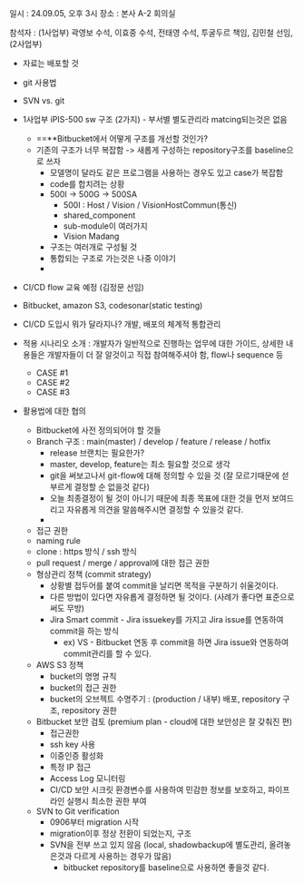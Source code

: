일시 : 24.09.05, 오후 3시
장소 : 본사 A-2 회의실

참석자 : (1사업부) 곽영보 수석, 이효중 수석, 전태영 수석, 투굴두르 책임, 김민철 선임, 
(2사업부)

- 자료는 배포할 것
- git 사용법
- SVN vs. git
- 1사업부 iPIS-500 sw 구조 (2가지) - 부서별 별도관리라 matcing되는것은 없음
	- ==**Bitbucket에서 어떻게 구조를 개선할 것인가?
	- 기존의 구조가 너무 복잡함 -> 새롭게 구성하는 repository구조를 baseline으로 쓰자
		- 모델명이 달라도 같은 프로그램을 사용하는 경우도 있고 case가 복잡함
		- code를 합치려는 상황
		- 500I -> 500G -> 500SA
			- 500I : Host / Vision / VisionHostCommun(통신)
			- shared_component
			- sub-module이 여러가지
			- Vision Madang
		- 구조는 여러개로 구성될 것
		- 통합되는 구조로 가는것은 나중 이야기
		- 
- CI/CD flow 교육 예정 (김정문 선임)
- Bitbucket, amazon S3, codesonar(static testing)

- CI/CD 도입시 뭐가 달라지나? 개발, 배포의 체계적 통합관리
- 적용 시나리오 소개 : 개발자가 일반적으로 진행하는 업무에 대한 가이드, 상세한 내용들은 개발자들이 더 잘 알것이고 직접 참여해주셔야 함, flow나 sequence 등
	- CASE #1
	- CASE #2
	- CASE #3

- 활용법에 대한 협의
	- Bitbucket에 사전 정의되어야 할 것들
	- Branch 구조 : main(master) / develop / feature / release / hotfix
		- release 브랜치는 필요한가?
		- master, develop, feature는 최소 필요할 것으로 생각
		- git을 써보고나서 git-flow에 대해 정의할 수 있을 것 (잘 모르기때문에 섣부르게 결정할 순 없을것 같다)
		- 오늘 최종결정이 될 것이 아니기 때문에 최종 목표에 대한 것을 먼저 보여드리고 자유롭게 의견을 말씀해주시면 결정할 수 있을것 같다.
		- 
	- 접근 권한
	- naming rule
	- clone : https 방식 / ssh 방식
	- pull request / merge / approval에 대한 접근 권한
	- 형상관리 정책 (commit strategy)
		- 상황별 접두어를 붙여 commit을 날리면 목적을 구분하기 쉬울것이다.
		- 다른 방법이 있다면 자유롭게 결정하면 될 것이다. (사례가 좋다면 표준으로 써도 무방)
		- Jira Smart commit - Jira issuekey를 가지고 Jira issue를 연동하여 commit을 하는 방식
			- ex) VS - Bitbucket 연동 후 commit을 하면 Jira issue와 연동하여 commit관리를 할 수 있다.
	- AWS S3 정책
		- bucket의 명명 규칙
		- bucket의 접근 권한
		- bucket의 오브젝트 수명주기 : (production / 내부) 배포, repository 구조, repository 권한
	- Bitbucket 보안 검토 (premium plan - cloud에 대한 보안성은 잘 갖춰진 편)
		- 접근권한
		- ssh key 사용
		- 이중인증 활성화
		- 특정 IP 접근
		- Access Log 모니터링
		- CI/CD 보안 시크릿 환경변수를 사용하여 민감한 정보를 보호하고, 파이프라인 실행시 최소한 권한 부여
	- SVN to Git verification
		- 0906부터 migration 시작
		- migration이후 정상 전환이 되었는지, 구조
		- SVN을 전부 쓰고 있지 않음 (local, shadowbackup에 별도관리, 올려놓은것과 다르게 사용하는 경우가 많음)
			- bitbucket repository를 baseline으로 사용하면 좋을것 같다.

